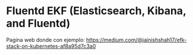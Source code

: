 # Fluentd EKF (Elasticsearch, Kibana, and Fluentd)

Pagina web donde con ejemplo: https://medium.com/@jainishshah17/efk-stack-on-kubernetes-af8a95d7c3a0
